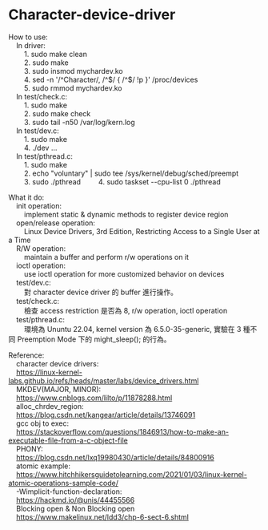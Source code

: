 # Character-device-driver
How to use:  
  &nbsp;&nbsp;&nbsp;&nbsp;In driver:  
  &nbsp;&nbsp;&nbsp;&nbsp;&nbsp;&nbsp;&nbsp;&nbsp;1. sudo make clean  
  &nbsp;&nbsp;&nbsp;&nbsp;&nbsp;&nbsp;&nbsp;&nbsp;2. sudo make  
  &nbsp;&nbsp;&nbsp;&nbsp;&nbsp;&nbsp;&nbsp;&nbsp;3. sudo insmod mychardev.ko  
  &nbsp;&nbsp;&nbsp;&nbsp;&nbsp;&nbsp;&nbsp;&nbsp;4. sed -n '/^Character/, /^$/ { /^$/ !p }' /proc/devices  
  &nbsp;&nbsp;&nbsp;&nbsp;&nbsp;&nbsp;&nbsp;&nbsp;5. sudo rmmod mychardev.ko  
  &nbsp;&nbsp;&nbsp;&nbsp;In test/check.c:  
  &nbsp;&nbsp;&nbsp;&nbsp;&nbsp;&nbsp;&nbsp;&nbsp;1. sudo make  
  &nbsp;&nbsp;&nbsp;&nbsp;&nbsp;&nbsp;&nbsp;&nbsp;2. sudo make check  
  &nbsp;&nbsp;&nbsp;&nbsp;&nbsp;&nbsp;&nbsp;&nbsp;3. sudo tail -n50 /var/log/kern.log  
  &nbsp;&nbsp;&nbsp;&nbsp;In test/dev.c:  
  &nbsp;&nbsp;&nbsp;&nbsp;&nbsp;&nbsp;&nbsp;&nbsp;1. sudo make  
  &nbsp;&nbsp;&nbsp;&nbsp;&nbsp;&nbsp;&nbsp;&nbsp;4. ./dev ...  
  &nbsp;&nbsp;&nbsp;&nbsp;In test/pthread.c:  
  &nbsp;&nbsp;&nbsp;&nbsp;&nbsp;&nbsp;&nbsp;&nbsp;1. sudo make   
  &nbsp;&nbsp;&nbsp;&nbsp;&nbsp;&nbsp;&nbsp;&nbsp;2. echo "voluntary" | sudo tee /sys/kernel/debug/sched/preempt  
  &nbsp;&nbsp;&nbsp;&nbsp;&nbsp;&nbsp;&nbsp;&nbsp;3. sudo ./pthread
  &nbsp;&nbsp;&nbsp;&nbsp;&nbsp;&nbsp;&nbsp;&nbsp;4. sudo taskset --cpu-list 0 ./pthread
  
What it do:  
&nbsp;&nbsp;&nbsp;&nbsp;init operation:  
&nbsp;&nbsp;&nbsp;&nbsp;&nbsp;&nbsp;&nbsp;&nbsp;implement static & dynamic methods to register device region  
&nbsp;&nbsp;&nbsp;&nbsp;open/release operation:   
&nbsp;&nbsp;&nbsp;&nbsp;&nbsp;&nbsp;&nbsp;&nbsp;Linux Device Drivers, 3rd Edition, Restricting Access to a Single User at a Time  
&nbsp;&nbsp;&nbsp;&nbsp;R/W operation:  
&nbsp;&nbsp;&nbsp;&nbsp;&nbsp;&nbsp;&nbsp;&nbsp;maintain a buffer and perform r/w operations on it  
&nbsp;&nbsp;&nbsp;&nbsp;ioctl operation:  
&nbsp;&nbsp;&nbsp;&nbsp;&nbsp;&nbsp;&nbsp;&nbsp;use ioctl operation for more customized behavior on devices  
&nbsp;&nbsp;&nbsp;&nbsp;test/dev.c:  
&nbsp;&nbsp;&nbsp;&nbsp;&nbsp;&nbsp;&nbsp;&nbsp;對 character device driver 的 buffer 進行操作。  
&nbsp;&nbsp;&nbsp;&nbsp;test/check.c:  
&nbsp;&nbsp;&nbsp;&nbsp;&nbsp;&nbsp;&nbsp;&nbsp;檢查 access restriction 是否為 8, r/w operation, ioctl operation  
&nbsp;&nbsp;&nbsp;&nbsp;test/pthread.c:  
&nbsp;&nbsp;&nbsp;&nbsp;&nbsp;&nbsp;&nbsp;&nbsp;環境為 Ununtu 22.04, kernel  version 為 6.5.0-35-generic, 實驗在 3 種不同 Preemption Mode 下的 might_sleep(); 的行為。  

Reference:  
    &nbsp;&nbsp;&nbsp;&nbsp;character device drivers:  
    &nbsp;&nbsp;&nbsp;&nbsp;https://linux-kernel-labs.github.io/refs/heads/master/labs/device_drivers.html  
    &nbsp;&nbsp;&nbsp;&nbsp;MKDEV(MAJOR, MINOR):  
    &nbsp;&nbsp;&nbsp;&nbsp;https://www.cnblogs.com/lilto/p/11878288.html  
    &nbsp;&nbsp;&nbsp;&nbsp;alloc_chrdev_region:  
    &nbsp;&nbsp;&nbsp;&nbsp;https://blog.csdn.net/kangear/article/details/13746091  
    &nbsp;&nbsp;&nbsp;&nbsp;gcc obj to exec:  
    &nbsp;&nbsp;&nbsp;&nbsp;https://stackoverflow.com/questions/1846913/how-to-make-an-executable-file-from-a-c-object-file  
    &nbsp;&nbsp;&nbsp;&nbsp;PHONY:  
    &nbsp;&nbsp;&nbsp;&nbsp;https://blog.csdn.net/lxq19980430/article/details/84800916  
    &nbsp;&nbsp;&nbsp;&nbsp;atomic example:  
    &nbsp;&nbsp;&nbsp;&nbsp;https://www.hitchhikersguidetolearning.com/2021/01/03/linux-kernel-atomic-operations-sample-code/  
    &nbsp;&nbsp;&nbsp;&nbsp;-Wimplicit-function-declaration:  
    &nbsp;&nbsp;&nbsp;&nbsp;https://hackmd.io/@unis/44455566  
    &nbsp;&nbsp;&nbsp;&nbsp;Blocking open & Non Blocking open  
    &nbsp;&nbsp;&nbsp;&nbsp;https://www.makelinux.net/ldd3/chp-6-sect-6.shtml

